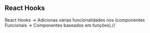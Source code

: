## React Hooks
React Hooks -> Adicionas várias funcionalidades nos (componentes Funcionais -> Componentes baseados em funções).//
